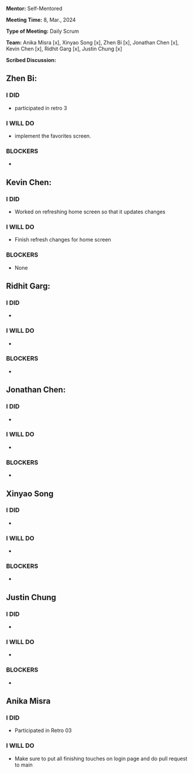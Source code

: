 **Mentor:** Self-Mentored

**Meeting Time:** 8, Mar., 2024

**Type of Meeting:** Daily Scrum

**Team:** Anika Misra [x], Xinyao Song [x], Zhen Bi [x], Jonathan Chen [x], Kevin Chen [x], Ridhit Garg [x], Justin Chung [x]

**Scribed Discussion:**

## **Zhen Bi:**  
### **I DID**  
- participated in retro 3

### **I WILL DO**  
- implement the favorites screen.

### **BLOCKERS**  
- 

## **Kevin Chen:**  
### **I DID**  
- Worked on refreshing home screen so that it updates changes

### **I WILL DO**  
- Finish refresh changes for home screen

### **BLOCKERS**  
- None

## **Ridhit Garg:**  
### **I DID**  
- 

### **I WILL DO**  
- 

### **BLOCKERS**  
- 

## **Jonathan Chen:**  
### **I DID**  
- 

### **I WILL DO**  
- 

### **BLOCKERS**  
- 

## **Xinyao Song**  
### **I DID**  
- 

### **I WILL DO**  
- 

### **BLOCKERS**  
-

## **Justin Chung**  
### **I DID**  
- 

### **I WILL DO**  
- 

### **BLOCKERS**  
-
## **Anika Misra**  
### **I DID**  
- Participated in Retro 03

### **I WILL DO**  
- Make sure to put all finishing touches on login page and do pull request to main
